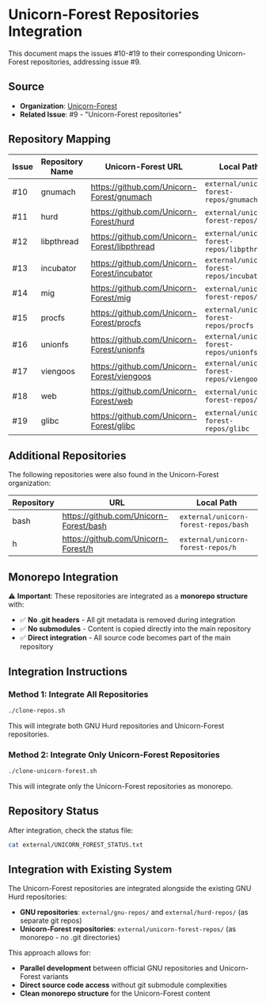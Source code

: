 # Unicorn-Forest Repositories Integration

This document maps the issues #10-#19 to their corresponding Unicorn-Forest repositories, addressing issue #9.

## Source
- **Organization**: [Unicorn-Forest](https://github.com/Unicorn-Forest)
- **Related Issue**: #9 - "Unicorn-Forest repositories"

## Repository Mapping

| Issue | Repository Name | Unicorn-Forest URL | Local Path |
|-------|----------------|-------------------|------------|
| #10   | gnumach        | https://github.com/Unicorn-Forest/gnumach | `external/unicorn-forest-repos/gnumach` |
| #11   | hurd           | https://github.com/Unicorn-Forest/hurd | `external/unicorn-forest-repos/hurd` |
| #12   | libpthread     | https://github.com/Unicorn-Forest/libpthread | `external/unicorn-forest-repos/libpthread` |
| #13   | incubator      | https://github.com/Unicorn-Forest/incubator | `external/unicorn-forest-repos/incubator` |
| #14   | mig            | https://github.com/Unicorn-Forest/mig | `external/unicorn-forest-repos/mig` |
| #15   | procfs         | https://github.com/Unicorn-Forest/procfs | `external/unicorn-forest-repos/procfs` |
| #16   | unionfs        | https://github.com/Unicorn-Forest/unionfs | `external/unicorn-forest-repos/unionfs` |
| #17   | viengoos       | https://github.com/Unicorn-Forest/viengoos | `external/unicorn-forest-repos/viengoos` |
| #18   | web            | https://github.com/Unicorn-Forest/web | `external/unicorn-forest-repos/web` |
| #19   | glibc          | https://github.com/Unicorn-Forest/glibc | `external/unicorn-forest-repos/glibc` |

## Additional Repositories

The following repositories were also found in the Unicorn-Forest organization:

| Repository | URL | Local Path |
|------------|-----|------------|
| bash       | https://github.com/Unicorn-Forest/bash | `external/unicorn-forest-repos/bash` |
| h          | https://github.com/Unicorn-Forest/h | `external/unicorn-forest-repos/h` |

## Monorepo Integration

⚠️ **Important**: These repositories are integrated as a **monorepo structure** with:
- ✅ **No .git headers** - All git metadata is removed during integration
- ✅ **No submodules** - Content is copied directly into the main repository
- ✅ **Direct integration** - All source code becomes part of the main repository

## Integration Instructions

### Method 1: Integrate All Repositories
```bash
./clone-repos.sh
```
This will integrate both GNU Hurd repositories and Unicorn-Forest repositories.

### Method 2: Integrate Only Unicorn-Forest Repositories
```bash
./clone-unicorn-forest.sh
```
This will integrate only the Unicorn-Forest repositories as monorepo.

## Repository Status

After integration, check the status file:
```bash
cat external/UNICORN_FOREST_STATUS.txt
```

## Integration with Existing System

The Unicorn-Forest repositories are integrated alongside the existing GNU Hurd repositories:

- **GNU repositories**: `external/gnu-repos/` and `external/hurd-repos/` (as separate git repos)
- **Unicorn-Forest repositories**: `external/unicorn-forest-repos/` (as monorepo - no .git directories)

This approach allows for:
- **Parallel development** between official GNU repositories and Unicorn-Forest variants
- **Direct source code access** without git submodule complexities
- **Clean monorepo structure** for the Unicorn-Forest content